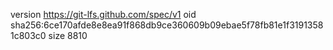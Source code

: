 version https://git-lfs.github.com/spec/v1
oid sha256:6ce170afde8e8ea91f868db9ce360609b09ebae5f78fb81e1f31913581c803c0
size 8810
